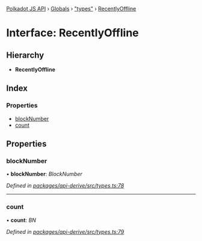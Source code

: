 [Polkadot JS API](../README.md) › [Globals](../globals.md) › ["types"](../modules/_types_.md) › [RecentlyOffline](_types_.recentlyoffline.md)

# Interface: RecentlyOffline

## Hierarchy

* **RecentlyOffline**

## Index

### Properties

* [blockNumber](_types_.recentlyoffline.md#blocknumber)
* [count](_types_.recentlyoffline.md#count)

## Properties

###  blockNumber

• **blockNumber**: *BlockNumber*

*Defined in [packages/api-derive/src/types.ts:78](https://github.com/polkadot-js/api/blob/bf946c20d/packages/api-derive/src/types.ts#L78)*

___

###  count

• **count**: *BN*

*Defined in [packages/api-derive/src/types.ts:79](https://github.com/polkadot-js/api/blob/bf946c20d/packages/api-derive/src/types.ts#L79)*
